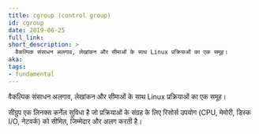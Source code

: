 ```yaml
---
title: cgroup (control group)
id: cgroup
date: 2019-06-25
full_link:
short_description: >
  वैकल्पिक संसाधन अलगाव, लेखांकन और सीमाओं के साथ Linux प्रक्रियाओं का एक समूह।
aka:
tags:
- fundamental
---
```

वैकल्पिक संसाधन अलगाव, लेखांकन और सीमाओं के साथ Linux प्रक्रियाओं का एक समूह।

<!--more-->  

सीग्रुप एक लिनक्स कर्नेल सुविधा है जो प्रक्रियाओं के संग्रह के लिए रिसोर्स उपयोग (CPU, मेमोरी, डिस्क I/O, नेटवर्क) को सीमित, जिम्मेदार और अलग करती है।